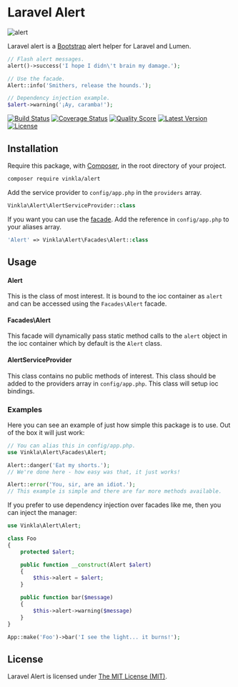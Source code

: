 Laravel Alert
=============

![alert](https://cloud.githubusercontent.com/assets/499192/14135442/b644c34c-f65d-11e5-9a65-528fe1ef84a8.jpg)

Laravel alert is a [Bootstrap](http://getbootstrap.com/) alert helper for Laravel and Lumen.

```php
// Flash alert messages.
alert()->success('I hope I didn\'t brain my damage.');

// Use the facade.
Alert::info('Smithers, release the hounds.');

// Dependency injection example.
$alert->warning('¡Ay, caramba!');
```

[![Build Status](https://img.shields.io/travis/vinkla/alert/master.svg?style=flat)](https://travis-ci.org/vinkla/alert)
[![Coverage Status](https://img.shields.io/scrutinizer/coverage/g/vinkla/alert.svg?style=flat)](https://scrutinizer-ci.com/g/vinkla/alert/code-structure)
[![Quality Score](https://img.shields.io/scrutinizer/g/vinkla/alert.svg?style=flat)](https://scrutinizer-ci.com/g/vinkla/alert)
[![Latest Version](https://img.shields.io/github/release/vinkla/alert.svg?style=flat)](https://github.com/vinkla/alert/releases)
[![License](https://img.shields.io/packagist/l/vinkla/alert.svg?style=flat)](https://packagist.org/packages/vinkla/alert)

## Installation
Require this package, with [Composer](https://getcomposer.org/), in the root directory of your project.

```bash
composer require vinkla/alert
```

Add the service provider to `config/app.php` in the `providers` array.

```php
Vinkla\Alert\AlertServiceProvider::class
```

If you want you can use the [facade](http://laravel.com/docs/facades). Add the reference in `config/app.php` to your aliases array.

```php
'Alert' => Vinkla\Alert\Facades\Alert::class
```

## Usage

#### Alert

This is the class of most interest. It is bound to the ioc container as `alert` and can be accessed using the `Facades\Alert` facade.

#### Facades\Alert

This facade will dynamically pass static method calls to the `alert` object in the ioc container which by default is the `Alert` class.

#### AlertServiceProvider

This class contains no public methods of interest. This class should be added to the providers array in `config/app.php`. This class will setup ioc bindings.

### Examples
Here you can see an example of just how simple this package is to use. Out of the box it will just work:

```php
// You can alias this in config/app.php.
use Vinkla\Alert\Facades\Alert;

Alert::danger('Eat my shorts.');
// We're done here - how easy was that, it just works!

Alert::error('You, sir, are an idiot.');
// This example is simple and there are far more methods available.
```

If you prefer to use dependency injection over facades like me, then you can inject the manager:

```php
use Vinkla\Alert\Alert;

class Foo
{
	protected $alert;

	public function __construct(Alert $alert)
	{
		$this->alert = $alert;
	}

	public function bar($message)
	{
		$this->alert->warning($message)
	}
}

App::make('Foo')->bar('I see the light... it burns!');
```

## License

Laravel Alert is licensed under [The MIT License (MIT)](LICENSE).
